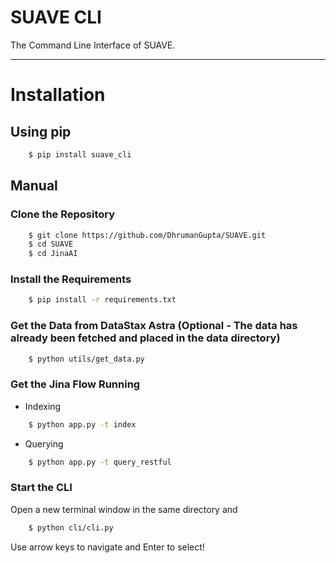 # SUAVE CLI

The Command Line Interface of SUAVE.

<hr>

# Installation

## Using pip

```bash
    $ pip install suave_cli
```

## Manual

### Clone the Repository

```bash
    $ git clone https://github.com/DhrumanGupta/SUAVE.git
    $ cd SUAVE
    $ cd JinaAI
```

### Install the Requirements

```bash
    $ pip install -r requirements.txt
```

### Get the Data from DataStax Astra (Optional - The data has already been fetched and placed in the data directory)

```bash
    $ python utils/get_data.py
```

### Get the Jina Flow Running

-   Indexing

```bash
    $ python app.py -t index
```

-   Querying

```bash
    $ python app.py -t query_restful
```

### Start the CLI

Open a new terminal window in the same directory and

```bash
    $ python cli/cli.py
```

Use arrow keys to navigate and Enter to select!

